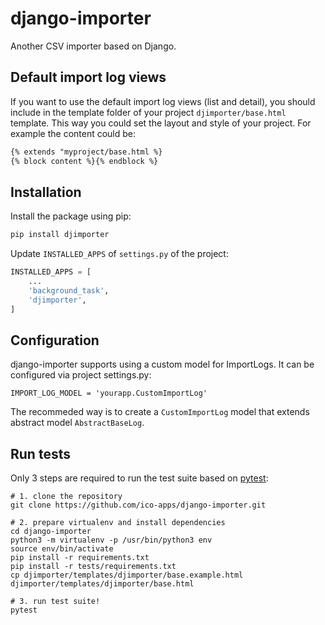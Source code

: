 # django-importer
Another CSV importer based on Django.


## Default import log views
If you want to use the default import log views (list and detail), you should include in the template folder of your project `djimporter/base.html` template. This way you could set the layout and style of your project. For example the content could be:
```html
{% extends "myproject/base.html %}
{% block content %}{% endblock %}
```

## Installation
Install the package using pip:
```bash
pip install djimporter
```

Update `INSTALLED_APPS` of `settings.py` of the project:
```python
INSTALLED_APPS = [
    ...
    'background_task',
    'djimporter',
]
```

## Configuration
django-importer supports using a custom model for ImportLogs. It can be configured via project settings.py:
```
IMPORT_LOG_MODEL = 'yourapp.CustomImportLog'
```

The recommeded way is to create a `CustomImportLog` model that extends abstract model `AbstractBaseLog`.


## Run tests
Only 3 steps are required to run the test suite based on [pytest](https://docs.pytest.org/):
```
# 1. clone the repository
git clone https://github.com/ico-apps/django-importer.git

# 2. prepare virtualenv and install dependencies
cd django-importer
python3 -m virtualenv -p /usr/bin/python3 env
source env/bin/activate
pip install -r requirements.txt
pip install -r tests/requirements.txt
cp djimporter/templates/djimporter/base.example.html djimporter/templates/djimporter/base.html

# 3. run test suite!
pytest
```
